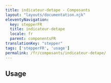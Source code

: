 ```yaml
---
title: indicateur-detape - Composants
layout: "layouts/documentation.njk"
eleventyNavigation:
  key: stepperFR
  title: indicateur-detape
  locale: fr
  parent: componentsFR
translationKey: "stepper"
tags: ['stepperFR', 'usage']
permalink: /fr/composants/indicateur-detape/
---
```


## Usage